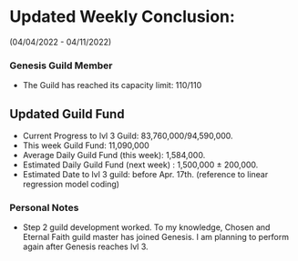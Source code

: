 # Updated Weekly Conclusion:
(04/04/2022 - 04/11/2022)
### Genesis Guild Member
 - The Guild has reached its capacity limit: 110/110
## Updated Guild Fund
 - Current Progress to lvl 3 Guild: 83,760,000/94,590,000. 
 - This week Guild Fund: 11,090,000
 - Average Daily Guild Fund (this week): 1,584,000.
 - Estimated Daily Guild Fund (next week) : 1,500,000 ± 200,000.
 - Estimated Date to lvl 3 guild: before Apr. 17th. (reference to linear regression model coding)

### Personal Notes
 - Step 2 guild development worked. To my knowledge, Chosen and Eternal Faith guild master has joined Genesis. I am planning to perform again after Genesis reaches lvl 3.
